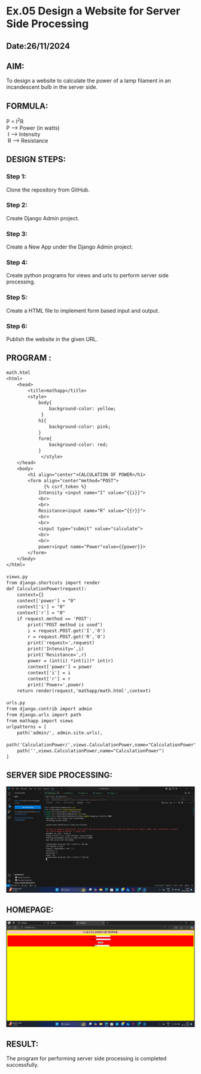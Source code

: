 # Ex.05 Design a Website for Server Side Processing
## Date:26/11/2024

## AIM:
 To design a website to calculate the power of a lamp filament in an incandescent bulb in the server side. 


## FORMULA:
P = I<sup>2</sup>R
<br> P --> Power (in watts)
<br> I --> Intensity
<br> R --> Resistance

## DESIGN STEPS:

### Step 1:
Clone the repository from GitHub.

### Step 2:
Create Django Admin project.

### Step 3:
Create a New App under the Django Admin project.

### Step 4:
Create python programs for views and urls to perform server side processing.

### Step 5:
Create a HTML file to implement form based input and output.

### Step 6:
Publish the website in the given URL.

## PROGRAM :
```
math.html
<html>
    <head>
        <title>mathapp</title>
        <style>
            body{
                background-color: yellow;
             }
            h1{
                background-color: pink;
            }
            form{
                background-color: red;
            }
             </style>
    </head>
    <body>
        <h1 align="center">CALCULATION OF POWER</h1>
        <form align="center"method="POST">
              {% csrf_token %}
            Intensity <input name="I" value="{{i}}">
            <br>
            <br>
            Resistance<input name="R" value="{{r}}">
            <br>
            <br>
            <input type="submit" value="calculate">
            <br>
            <br>
            power<input name="Power"value={{power}}>
        </form>
    </body>
</html>

views.py
from django.shortcuts import render 
def CalculationPower(request): 
    context={} 
    context['power'] = "0" 
    context['i'] = "0" 
    context['r'] = "0" 
    if request.method == 'POST': 
        print("POST method is used")
        i = request.POST.get('I','0')
        r = request.POST.get('R','0')
        print('request=',request) 
        print('Intensity=',i) 
        print('Resistance=',r) 
        power = (int(i) *int(i))* int(r)
        context['power'] = power
        context['i'] = i
        context['r'] = r
        print('Power=',power) 
    return render(request,'mathapp/math.html',context)

urls.py
from django.contrib import admin 
from django.urls import path 
from mathapp import views 
urlpatterns = [ 
    path('admin/', admin.site.urls), 
    path('CalculationPower/',views.CalculationPower,name="CalculationPower"),
    path('',views.CalculationPower,name="CalculationPower")
]
```

## SERVER SIDE PROCESSING:
![alt text](<Screenshot (41).png>)

## HOMEPAGE:
![alt text](<Screenshot (42).png>)

## RESULT:
The program for performing server side processing is completed successfully.
